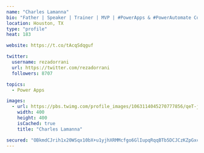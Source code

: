 ```yaml
---
name: "Charles Lamanna"
bio: "Father | Speaker | Trainer | MVP | #PowerApps & #PowerAutomate Community Super User | YouTuber Right-pointing triangle http://youtube.com/c/rezadorrani | Learn - Share - Clockwise rightwards and leftwards open circle arrows"
location: Houston, TX
type: "profile"
heat: 183

website: https://t.co/tAcqSdqguf

twitter:
  username: rezadorrani
  url: https://twitter.com/rezadorrani
  followers: 8707

topics:
  - Power Apps

images:
  - url: https://pbs.twimg.com/profile_images/1063114045270777856/qeT-jpWr_400x400.jpg
    width: 400
    height: 400
    isCached: true
    title: "Charles Lamanna"

secured: "OBkmdCJrih1x20WSqx10bX+u1yjhXRMMcfgo6GlIupqRqqBTb5DCJCzKZpGxcTruCzqZIrkMtEmPR8yV2dsQtdVlXzUR7VV5YKF4Ch4toHkT6BwK6nTciLrFea4WJIzibMpynHIufoNIyFpH753MQYjBFSBbOrxfDspBy1vV1OY8H2IZpCB16a0TbOZ727jDRt16DLNd/vz1x3fBxbe3ud8UAHyAlx+8UPRPeg7zVs8kuve+Uz2sZXhNxKOQqSisxTYdIDZUIHSSrx+X5pbyTXxUDCDNgXfGbIudSnJ4NG05ryB9KGatGdxe8UJWgMosXB4567FM8ZgXBfTYOx8AgYNQb+sO2qJq7c7Xp/umN8uNucFf/8QU9+CWTyQO+3z5FxEoSVGtsg/VMDBdyqS/CQ==;zS9t4SizfoNmREa5XhEQDQ=="
---
```


